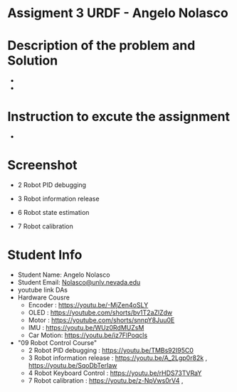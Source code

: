 #  Assigment 3 URDF - Angelo Nolasco
# Description of the problem and Solution
*
* 
# Instruction to excute the assignment
* 
# Screenshot
 * 2 Robot PID debugging

 * 3 Robot information release

 * 6 Robot state estimation

 * 7 Robot calibration

# Student Info
* Student Name: Angelo Nolasco
* Student Email: Nolasco@unlv.nevada.edu
* youtube link DAs
* Hardware Cousre
  * Encoder : https://youtu.be/-MjZen4oSLY
  * OLED : https://youtube.com/shorts/bv1T2aZlZdw
  * Motor : https://youtube.com/shorts/snnpY8Juu0E
  * IMU : https://youtu.be/WUz0RdMUZsM 
  * Car Motion: https://youtu.be/iz7FlPoqcls
* "09 Robot Control Course" 
  * 2 Robot PID debugging : https://youtu.be/TMBs92I95C0 
  * 3 Robot information release : https://youtu.be/A_2Lgp0r82k , https://youtu.be/SqoDbTerIaw
  * 4 Robot Keyboard Control : https://youtu.be/rHDS73TVRaY
  *  7 Robot calibration  : https://youtu.be/z-NpVws0rV4 , 



